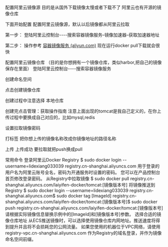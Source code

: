 配置阿里云镜像源
目的是从国外下载镜像太慢或者下载不了
阿里云也有开源的镜像仓库

下面开始配置
配置阿里云镜像源，默认以后镜像都从阿里云拉取

第一步：
登陆阿里云控制台----搜索容器镜像服务–镜像加速器–获取加速器地址


第二步：
操作参考 [容器镜像服务 (aliyun.com)](https://cr.console.aliyun.com/cn-hangzhou/instances/mirrors)
现在运行docker pull下载就会很快

配置阿里云镜像仓库
（目的是你想拥有一个镜像仓库，类似harbor,把自己的镜像保存在里面）
登陆阿里云控制台----搜索容器镜像服务

创建命名空间


点击创建镜像仓库


创建过程中注意选择 本地仓库


创建完点击管理：获取操作指南
注意上面出现的tomcat是我自己定义的，在你上传过程中要换成自己对应的，比如mysql,redis

设置拉取镜像密码


打标签
把你想上传的镜像名称改成你镜像地址的路径名称

上传
上传成功
要拉取就把push换成pull

常用命令
登录阿里云Docker Registry
$ sudo docker login --username=lidexiang033039 registry.cn-shanghai.aliyuncs.com
用于登录的用户名为阿里云账号全名，密码为开通服务时设置的密码。
您可以在产品控制台首页修改登录密码。
从Registry中拉取镜像
$ sudo docker pull registry.cn-shanghai.aliyuncs.com/laiyifen-docker/tomcat:[镜像版本号]
将镜像推送到Registry
$ sudo docker login --username=lidexiang033039 registry.cn-shanghai.aliyuncs.com$ sudo docker tag [ImageId] registry.cn-shanghai.aliyuncs.com/laiyifen-docker/tomcat:[镜像版本号]$ sudo docker push registry.cn-shanghai.aliyuncs.com/laiyifen-docker/tomcat:[镜像版本号]
请根据实际镜像信息替换示例中的[ImageId]和[镜像版本号]参数。
选择合适的镜像仓库地址
从ECS推送镜像时，可以选择使用镜像仓库内网地址。推送速度将得到提升并且将不会损耗您的公网流量。
如果您使用的机器位于VPC网络，请使用 registry-vpc.cn-shanghai.aliyuncs.com 作为Registry的域名登录，并作为镜像命名空间前缀。
